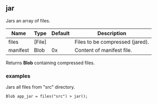 ## jar

Jars an array of files.

| Name     | Type   | Default | Description                     |
|----------|--------|---------|---------------------------------|
| files    | [File] |         | Files to be compressed (jared). |
| manifest | Blob   | 0x      | Content of manifest file.       |

Returns __Blob__ containing compressed files.

### examples

Jars all files from "src" directory.
```
Blob app_jar = files("src") > jar();
```
